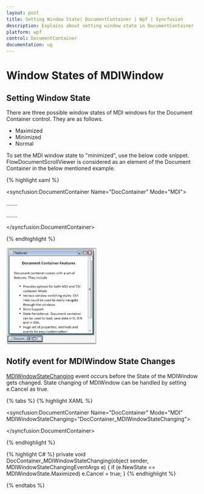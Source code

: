 ```yaml
---
layout: post
title: Setting Window State| DocumentContainer | Wpf | Syncfusion
description: Explains about setting window state in DocumentContainer
platform: wpf
control: DocumentContainer
documentation: ug
---
```

# Window States of MDIWindow

## Setting Window State

There are three possible window states of MDI windows for the Document Container control. They are as follows.

* Maximized
* Minimized
* Normal

To set the MDI window state to "minimized", use the below code snippet. FlowDocumentScrollViewer is considered as an element of the Document Container in the below mentioned example.



{% highlight xaml %}


<!-- Adding Document Container -->

<syncfusion:DocumentContainer Name="DocContainer" Mode="MDI">

<FlowDocumentScrollViewer syncfusion:DocumentContainer.MDIWindowState="Minimized" >

</FlowDocumentScrollViewer>

…....

…....

</syncfusion:DocumentContainer>

{% endhighlight %}

![Displays maximized MDI window](Setting-Window-State_images/Setting-Window-State_img1.jpeg)


## Notify event for MDIWindow State Changes

[MDIWindowStateChanging](https://help.syncfusion.com/cr/cref_files/wpf/Syncfusion.Tools.Wpf~Syncfusion.Windows.Tools.Controls.DocumentContainer~MDIWindowStateChanging_EV.html) event occurs before the State of the MDIWindow gets changed. State changing of MDIWindow can be handled by setting e.Cancel as true.

{% tabs %}
{% highlight XAML %}

<syncfusion:DocumentContainer Name="DocContainer" Mode="MDI" MDIWindowStateChanging="DocContainer_MDIWindowStateChanging">

<FlowDocumentScrollViewer syncfusion:DocumentContainer.Header="Window1" >

</FlowDocumentScrollViewer>
<FlowDocumentScrollViewer syncfusion:DocumentContainer.Header="Window2" >

</FlowDocumentScrollViewer>

</syncfusion:DocumentContainer>

{% endhighlight %}

{% highlight C# %}
 private void DocContainer_MDIWindowStateChanging(object sender, MDIWindowStateChangingEventArgs e)
        {
            if (e.NewState == MDIWindowState.Maximized)
                e.Cancel = true;
        }
{% endhighlight %}

{% endtabs %}
